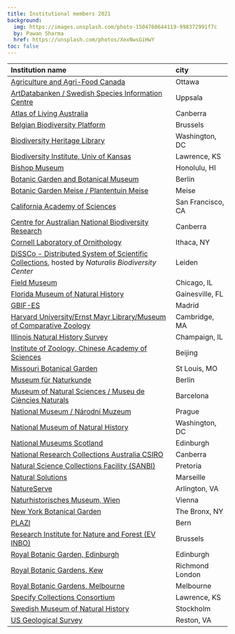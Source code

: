 ```yaml
---
title: Institutional members 2021
background:
  img: https://images.unsplash.com/photo-1504760644119-998372991f7c
  by: Pawan Sharma
  href: https://unsplash.com/photos/XexNwsGiHwY
toc: false
---
```


Institution name | city
:--- | :---
[Agriculture and Agri-Food Canada](http://www.agr.gc.ca/) | Ottawa
[ArtDatabanken / Swedish Species Information Centre](https://www.artdatabanken.se/en/?menu=open) | Uppsala
[Atlas of Living Australia](https://www.ala.org.au/) | Canberra
[Belgian Biodiversity Platform](https://www.biodiversity.be/) | Brussels
[Biodiversity Heritage Library](https://www.biodiversitylibrary.org/) | Washington, DC
[Biodiversity Institute, Univ of Kansas](https://biodiversity.ku.edu/) | Lawrence, KS
[Bishop Museum](https://www.bishopmuseum.org/) | Honolulu, HI
[Botanic Garden and Botanical Museum](https://www.bgbm.org/) | Berlin
[Botanic Garden Meise / Plantentuin Meise](https://www.plantentuinmeise.be/en/home/) | Meise
[California Academy of Sciences](https://www.calacademy.org) | San Francisco, CA
[Centre for Australian National Biodiversity Research](http://www.cpbr.gov.au/cpbr/) | Canberra
[Cornell Laboratory of Ornithology](https://www.birds.cornell.edu/home/) | Ithaca, NY
[DiSSCo - Distributed System of Scientific Collections](https://www.dissco.eu/), hosted by _Naturalis Biodiversity Center_ | Leiden
[Field Museum](https://www.fieldmuseum.org/) | Chicago, IL
[Florida Museum of Natural History](https://www.floridamuseum.ufl.edu/) | Gainesville, FL
[GBIF-ES](https://www.gbif.es/) | Madrid
[Harvard University/Ernst Mayr Library/Museum of Comparative Zoology](https://library.mcz.harvard.edu/) | Cambridge, MA
[Illinois Natural History Survey](https://www.inhs.illinois.edu/) | Champaign, IL
[Institute of Zoology, Chinese Academy of Sciences](http://english.ioz.cas.cn/) | Beijing
[Missouri Botanical Garden](https://www.missouribotanicalgarden.org/) | St Louis, MO
[Museum für Naturkunde](https://www.museumfuernaturkunde.berlin/en) | Berlin
[Museum of Natural Sciences / Museu de Ciències Naturals](https://museuciencies.cat/en/) | Barcelona
[National Museum / Národní Muzeum](https://www.nm.cz/en) | Prague
[National Museum of Natural History](https://naturalhistory.si.edu/) | Washington, DC
[National Museums Scotland](https://www.nms.ac.uk/) | Edinburgh
[National Research Collections Australia CSIRO](https://www.csiro.au/en/Showcase/NRCA) | Canberra
[Natural Science Collections Facility (SANBI)](https://www.sanbi.org/) | Pretoria
[Natural Solutions](https://www.natural-solutions.eu/) | Marseille
[NatureServe](https://www.natureserve.org/) | Arlington, VA
[Naturhistorisches Museum, Wien](https://www.nhm-wien.ac.at/en) | Vienna
[New York Botanical Garden](https://www.nybg.org/) | The Bronx, NY
[PLAZI](http://plazi.org/) | Bern
[Research Institute for Nature and Forest (EV INBO)](https://www.inbo.be/en) | Brussels
[Royal Botanic Garden, Edinburgh](https://www.rbge.org.uk/) | Edinburgh
[Royal Botanic Gardens, Kew](https://www.kew.org/) | Richmond London
[Royal Botanic Gardens, Melbourne](https://www.rbg.vic.gov.au/) | Melbourne
[Specify Collections Consortium](https://www.specifysoftware.org/membership-levels/) | Lawrence, KS
[Swedish Museum of Natural History](https://www.nrm.se/en/forskningochsamlingar/samlingar.179.html) | Stockholm
[US Geological Survey](https://www.usgs.gov/) | Reston, VA
